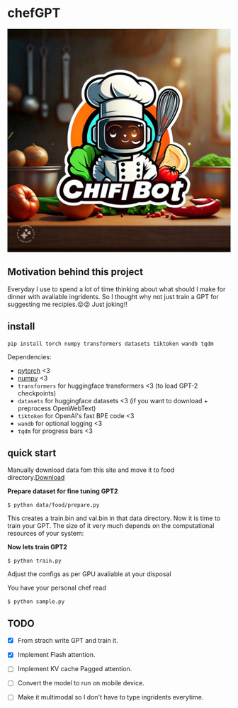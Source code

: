 # chefGPT
![chefGPT](assets/chefgpt.jpeg)

## Motivation behind this project
Everyday I use to spend a lot of time thinking about what should I make for dinner with avaliable ingridents. So I thought why not just train a GPT for suggesting me recipies.😝😝 Just joking!!

## install

```
pip install torch numpy transformers datasets tiktoken wandb tqdm
```

Dependencies:

- [pytorch](https://pytorch.org) <3
- [numpy](https://numpy.org/install/) <3
-  `transformers` for huggingface transformers <3 (to load GPT-2 checkpoints)
-  `datasets` for huggingface datasets <3 (if you want to download + preprocess OpenWebText)
-  `tiktoken` for OpenAI's fast BPE code <3
-  `wandb` for optional logging <3
-  `tqdm` for progress bars <3

## quick start

Manually download data fom this site and move it to food directory.[Download](https://recipenlg.cs.put.poznan.pl/dataset)

**Prepare dataset for fine tuning GPT2**

```
$ python data/food/prepare.py
```
This creates a train.bin and val.bin in that data directory. Now it is time to train your GPT. The size of it very much depends on the computational resources of your system:

**Now lets train GPT2**

```
$ python train.py
```
Adjust the configs as per GPU avaliable at your disposal


You have your personal chef read
```
$ python sample.py
```

## TODO
- [x] From strach write GPT and train it.
- [x] Implement Flash attention.
- [ ] Implement KV cache Pagged attention.
- [ ] Convert the model to run on mobile device.
- [ ] Make it multimodal so I don't have to type ingridents everytime.















